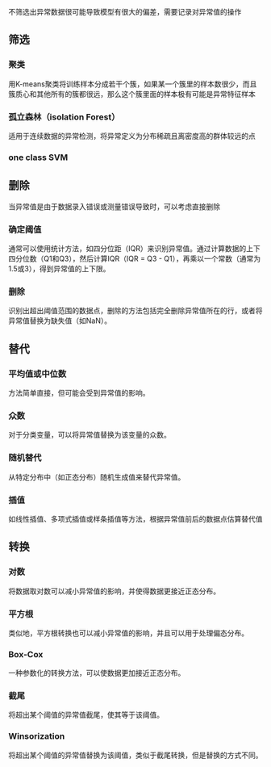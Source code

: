 不筛选出异常数据很可能导致模型有很大的偏差，需要记录对异常值的操作
## 筛选
### 聚类
用K-means聚类将训练样本分成若干个簇，如果某一个簇里的样本数很少，而且簇质心和其他所有的簇都很远，那么这个簇里面的样本极有可能是异常特征样本
### 孤立森林（isolation  Forest）
适用于连续数据的异常检测，将异常定义为分布稀疏且离密度高的群体较远的点
### one class SVM
## 删除
当异常值是由于数据录入错误或测量错误导致时，可以考虑直接删除
### 确定阈值
通常可以使用统计方法，如四分位距（IQR）来识别异常值。通过计算数据的上下四分位数（Q1和Q3），然后计算IQR（IQR = Q3 - Q1），再乘以一个常数（通常为1.5或3），得到异常值的上下限。
### 删除
识别出超出阈值范围的数据点，删除的方法包括完全删除异常值所在的行，或者将异常值替换为缺失值（如NaN）。
## 替代
### 平均值或中位数
方法简单直接，但可能会受到异常值的影响。
### 众数
对于分类变量，可以将异常值替换为该变量的众数。
### 随机替代
从特定分布中（如正态分布）随机生成值来替代异常值。
### 插值
如线性插值、多项式插值或样条插值等方法，根据异常值前后的数据点估算替代值
## 转换
### 对数
将数据取对数可以减小异常值的影响，并使得数据更接近正态分布。
### 平方根
类似地，平方根转换也可以减小异常值的影响，并且可以用于处理偏态分布。
### Box-Cox
一种参数化的转换方法，可以使数据更加接近正态分布。
### 截尾
将超出某个阈值的异常值截尾，使其等于该阈值。
### Winsorization
将超出某个阈值的异常值替换为该阈值，类似于截尾转换，但是替换的方式不同。